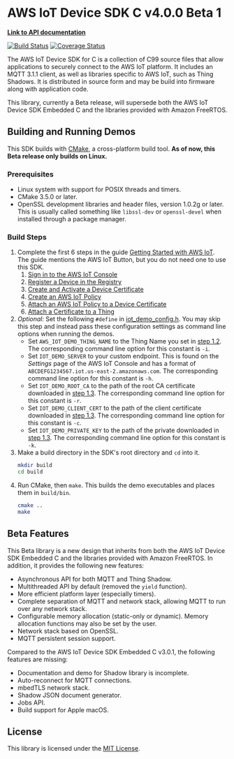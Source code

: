 # AWS IoT Device SDK C v4.0.0 Beta 1

**[Link to API documentation](https://docs.aws.amazon.com/freertos/latest/lib-ref/html3/main/index.html)**

[![Build Status](https://travis-ci.org/aws/aws-iot-device-sdk-embedded-C.svg?branch=v4_beta)](https://travis-ci.org/aws/aws-iot-device-sdk-embedded-C)
[![Coverage Status](https://coveralls.io/repos/github/aws/aws-iot-device-sdk-embedded-C/badge.svg?branch=v4_beta)](https://coveralls.io/github/aws/aws-iot-device-sdk-embedded-C?branch=v4_beta)

The AWS IoT Device SDK for C is a collection of C99 source files that allow applications to securely connect to the AWS IoT platform. It includes an MQTT 3.1.1 client, as well as libraries specific to AWS IoT, such as Thing Shadows. It is distributed in source form and may be build into firmware along with application code.

This library, currently a Beta release, will supersede both the AWS IoT Device SDK Embedded C and the libraries provided with Amazon FreeRTOS.

## Building and Running Demos

This SDK builds with [CMake](https://cmake.org/), a cross-platform build tool. **As of now, this Beta release only builds on Linux.**

### Prerequisites
- Linux system with support for POSIX threads and timers.
- CMake 3.5.0 or later.
- OpenSSL development libraries and header files, version 1.0.2g or later. This is usually called something like `libssl-dev` or `openssl-devel` when installed through a package manager.

### Build Steps
1. Complete the first 6 steps in the guide [Getting Started with AWS IoT](https://docs.aws.amazon.com/iot/latest/developerguide/iot-gs.html). The guide mentions the AWS IoT Button, but you do not need one to use this SDK.
    1. [Sign in to the AWS IoT Console](https://docs.aws.amazon.com/iot/latest/developerguide/iot-console-signin.html)
    2. [Register a Device in the Registry](https://docs.aws.amazon.com/iot/latest/developerguide/register-device.html)
    3. [Create and Activate a Device Certificate](https://docs.aws.amazon.com/iot/latest/developerguide/create-device-certificate.html)
    4. [Create an AWS IoT Policy](https://docs.aws.amazon.com/iot/latest/developerguide/create-iot-policy.html)
    5. [Attach an AWS IoT Policy to a Device Certificate](https://docs.aws.amazon.com/iot/latest/developerguide/attach-policy-to-certificate.html)
    6. [Attach a Certificate to a Thing](https://docs.aws.amazon.com/iot/latest/developerguide/attach-cert-thing.html)
2. *Optional:* Set the following `#define` in [iot_demo_config.h](demos/aws_iot_demo_config.h). You may skip this step and instead pass these configuration settings as command line options when running the demos.
    - Set `AWS_IOT_DEMO_THING_NAME` to the Thing Name you set in [step 1.2](https://docs.aws.amazon.com/iot/latest/developerguide/register-device.html). The corresponding command line option for this constant is `-i`.
    - Set `IOT_DEMO_SERVER` to your custom endpoint. This is found on the *Settings* page of the AWS IoT Console and has a format of `ABCDEFG1234567.iot.us-east-2.amazonaws.com`. The corresponding command line option for this constant is `-h`.
    - Set `IOT_DEMO_ROOT_CA` to the path of the root CA certificate downloaded in [step 1.3](https://docs.aws.amazon.com/iot/latest/developerguide/create-device-certificate.html). The corresponding command line option for this constant is `-r`.
    - Set `IOT_DEMO_CLIENT_CERT` to the path of the client certificate downloaded in [step 1.3](https://docs.aws.amazon.com/iot/latest/developerguide/create-device-certificate.html). The corresponding command line option for this constant is `-c`.
    - Set `IOT_DEMO_PRIVATE_KEY` to the path of the private downloaded in [step 1.3](https://docs.aws.amazon.com/iot/latest/developerguide/create-device-certificate.html). The corresponding command line option for this constant is `-k`.
3. Make a build directory in the SDK's root directory and `cd` into it.
    ```sh
    mkdir build
    cd build
    ```
4. Run CMake, then `make`. This builds the demo executables and places them in `build/bin`.
    ```sh
    cmake ..
    make
    ```

## Beta Features

This Beta library is a new design that inherits from both the AWS IoT Device SDK Embedded C and the libraries provided with Amazon FreeRTOS. In addition, it provides the following new features:
- Asynchronous API for both MQTT and Thing Shadow.
- Multithreaded API by default (removed the `yield` function).
- More efficient platform layer (especially timers).
- Complete separation of MQTT and network stack, allowing MQTT to run over any network stack.
- Configurable memory allocation (static-only or dynamic). Memory allocation functions may also be set by the user.
- Network stack based on OpenSSL.
- MQTT persistent session support.

Compared to the AWS IoT Device SDK Embedded C v3.0.1, the following features are missing:
- Documentation and demo for Shadow library is incomplete.
- Auto-reconnect for MQTT connections.
- mbedTLS network stack.
- Shadow JSON document generator.
- Jobs API.
- Build support for Apple macOS.

## License

This library is licensed under the [MIT License](LICENSE).
